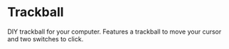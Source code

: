 # **Trackball**

DIY trackball for your computer. Features a trackball to move your cursor and
two switches to click.


